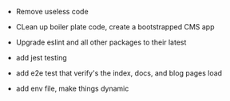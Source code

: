 - Remove useless code

- CLean up boiler plate code, create a bootstrapped CMS app

- Upgrade eslint and all other packages to their latest

- add jest testing

- add e2e test that verify's the index, docs, and blog pages load

- add env file, make things dynamic